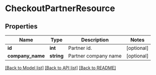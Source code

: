# CheckoutPartnerResource

## Properties
Name | Type | Description | Notes
------------ | ------------- | ------------- | -------------
**id** | **int** | Partner id. | [optional] 
**company_name** | **string** | Partner company name | [optional] 

[[Back to Model list]](../README.md#documentation-for-models) [[Back to API list]](../README.md#documentation-for-api-endpoints) [[Back to README]](../README.md)


